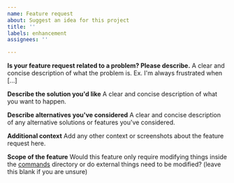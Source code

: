 ```yaml
---
name: Feature request
about: Suggest an idea for this project
title: ''
labels: enhancement
assignees: ''

---
```


**Is your feature request related to a problem? Please describe.**
A clear and concise description of what the problem is. Ex. I'm always frustrated when [...]

**Describe the solution you'd like**
A clear and concise description of what you want to happen.

**Describe alternatives you've considered**
A clear and concise description of any alternative solutions or features you've considered.

**Additional context**
Add any other context or screenshots about the feature request here.

**Scope of the feature**
Would this feature only require modifying things inside the [commands](https://github.com/Nigecat/Plexi/tree/master/src/commands/commands) directory or do external things need to be modified? (leave this blank if you are unsure)
